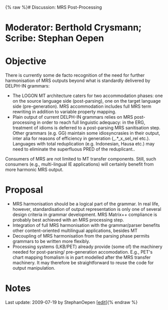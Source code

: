 {% raw %}# Discussion: MRS Post-Processing

# Moderator: Berthold Crysmann; Scribe: Stephan Oepen

# Objective

There is currently some de facto recognition of the need for further
harmonisation of MRS outputs beyond what is standardly delivered by
DELPH-IN grammars:

- The LOGON MT architecture caters for two accommodation phases: one
on the source language side (post-parsing), one on the target
language side (pre-generation). MRS accommodation includes full MRS
term rewriting in addition to variable property mapping.
- Plain output of current DELPH-IN grammars relies on MRS
post-processing in order to reach full linguistic adequacy: in the
ERG, treatment of idioms is deferred to a post-parsing MRS
sanitisation step. Other grammars (e.g. GG) maintain some
idiosyncrasies in their output, inter alia for reasons of efficiency
in generation (\_.\*\_x\_sel\_rel etc.). Languages with total
reduplication (e.g. Indonesian, Hausa etc.) may need to eliminate
the superfluous PRED of the reduplicant..

Consumers of MRS are not limited to MT transfer components. Still, such
consumers (e.g., multi-lingual IE applications) will certainly benefit
from more harmonic MRS output.

# Proposal

- MRS harmonisation should be a logical part of the grammar. In real
life, however, standardisation of output representation is only one
of several design criteria in grammar development. MRS Matrix++
compliance is probably best achieved with an MRS processing step.
- Integration of full MRS harmonisation with the grammar/parser
benefits other content-oriented multilingual applications, besides
MT
- Decoupling of MRS harmonisation from the parsing phase permits
grammars to be written more flexibly.
- Processing systems (LKB/PET) already provide (some of) the machinery
needed for post-parsing/ pre-generation accomodation. E.g., PET's
chart mapping fromalism is in part modelled after the MRS transfer
machinery. It may therefore be straightforward to reuse the code for
output manipulation.

# Notes

Last update: 2009-07-19 by StephanOepen [[edit](https://github.com/delph-in/docs/wiki/BarcelonaPostprocessing/_edit)]{% endraw %}